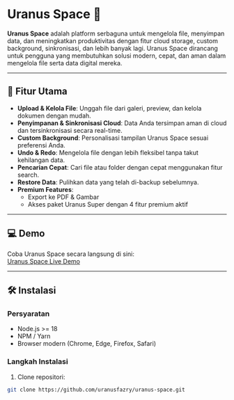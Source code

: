 # Uranus Space 🚀

**Uranus Space** adalah platform serbaguna untuk mengelola file, menyimpan data, dan meningkatkan produktivitas dengan fitur cloud storage, custom background, sinkronisasi, dan lebih banyak lagi. Uranus Space dirancang untuk pengguna yang membutuhkan solusi modern, cepat, dan aman dalam mengelola file serta data digital mereka.

---

## 🔹 Fitur Utama

- **Upload & Kelola File**: Unggah file dari galeri, preview, dan kelola dokumen dengan mudah.
- **Penyimpanan & Sinkronisasi Cloud**: Data Anda tersimpan aman di cloud dan tersinkronisasi secara real-time.
- **Custom Background**: Personalisasi tampilan Uranus Space sesuai preferensi Anda.
- **Undo & Redo**: Mengelola file dengan lebih fleksibel tanpa takut kehilangan data.
- **Pencarian Cepat**: Cari file atau folder dengan cepat menggunakan fitur search.
- **Restore Data**: Pulihkan data yang telah di-backup sebelumnya.
- **Premium Features**:
  - Export ke PDF & Gambar
  - Akses paket Uranus Super dengan 4 fitur premium aktif

---

## 💻 Demo

Coba Uranus Space secara langsung di sini:  
[Uranus Space Live Demo](https://uranuspace.vercel.app/)

---

## 🛠️ Instalasi

### Persyaratan
- Node.js >= 18
- NPM / Yarn
- Browser modern (Chrome, Edge, Firefox, Safari)

### Langkah Instalasi
1. Clone repositori:
```bash
git clone https://github.com/uranusfazry/uranus-space.git
